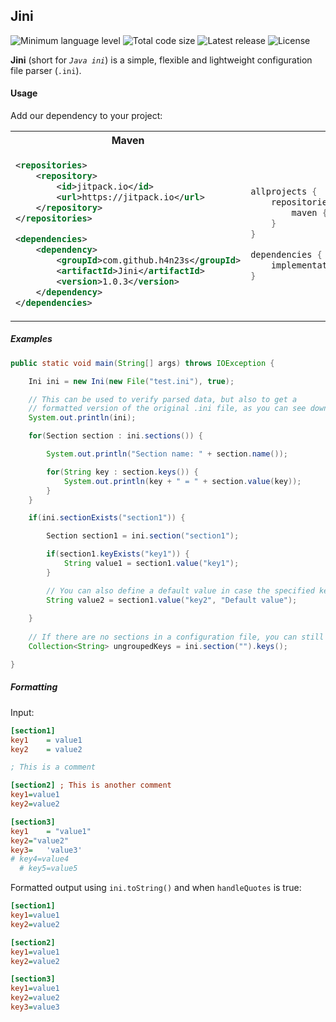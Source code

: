 ## Jini

![Minimum language level](https://img.shields.io/badge/java-7%2B-informational)
![Total code size](https://img.shields.io/github/languages/code-size/h4n23s/Jini)
![Latest release](https://img.shields.io/github/v/release/h4n23s/Jini)
![License](https://img.shields.io/github/license/h4n23s/Jini)

**Jini** (short for _``Java ini``_) is a simple, flexible and lightweight configuration file parser (``.ini``).

#### Usage

Add our dependency to your project:

<table>
  <tr>
    <th>Maven</th>
    <th>Gradle</th>
  </tr>
  <tr>
  <td>
    
```xml
<repositories>
    <repository>
        <id>jitpack.io</id>
        <url>https://jitpack.io</url>
    </repository>
</repositories>

<dependencies>
    <dependency>
        <groupId>com.github.h4n23s</groupId>
        <artifactId>Jini</artifactId>
        <version>1.0.3</version>
    </dependency>
</dependencies>
```
   
   </td>
   <td>
   
```groovy
allprojects {
    repositories {
        maven { url 'https://jitpack.io' }
    }
}

dependencies {
    implementation 'com.github.h4n23s:Jini:1.0.3'
}
```
   
   </td>
  </tr>
</table>

##### Examples
```java
public static void main(String[] args) throws IOException {

    Ini ini = new Ini(new File("test.ini"), true);

    // This can be used to verify parsed data, but also to get a
    // formatted version of the original .ini file, as you can see down below.
    System.out.println(ini);

    for(Section section : ini.sections()) {

        System.out.println("Section name: " + section.name());

        for(String key : section.keys()) {
            System.out.println(key + " = " + section.value(key));
        }
    }

    if(ini.sectionExists("section1")) {

        Section section1 = ini.section("section1");

        if(section1.keyExists("key1")) {
            String value1 = section1.value("key1");
        }

        // You can also define a default value in case the specified key does not exist
        String value2 = section1.value("key2", "Default value");
        
    }
    
    // If there are no sections in a configuration file, you can still retrieve the keys
    Collection<String> ungroupedKeys = ini.section("").keys();

}
```

##### Formatting

Input:
```ini
[section1]
key1    = value1
key2    = value2

; This is a comment

[section2] ; This is another comment
key1=value1
key2=value2

[section3]
key1    = "value1"
key2="value2"
key3=   'value3'
# key4=value4
  # key5=value5
```

Formatted output using ``ini.toString()`` and when ``handleQuotes`` is true:
```ini
[section1]
key1=value1
key2=value2

[section2]
key1=value1
key2=value2

[section3]
key1=value1
key2=value2
key3=value3
```